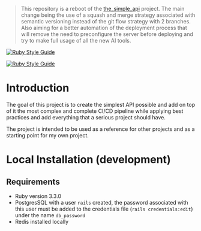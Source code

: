 > This repository is a reboot of the [the_simple_api]( https://github.com/LucDelmon/the_simple_api) project. The main change being the use of a squash and merge strategy associated with semantic versioning instead of the git flow strategy with 2 branches. Also aiming for a better automation of the deployment process that will remove the need to preconfigure the server before deploying and try 
> to make full usage of all the new AI tools.

[![Ruby Style Guide](https://img.shields.io/badge/code_style-rubocop-brightgreen.svg)](https://github.com/rubocop/rubocop)

[![Ruby Style Guide](https://img.shields.io/badge/code_style-community-brightgreen.svg)](https://rubystyle.guide)

# Introduction
The goal of this project is to create the simplest API possible and add on top of it the most complex and complete CI/CD pipeline while applying best practices and add everything that a serious project should have.

The project is intended to be used as a reference for other projects and as a starting point for my own project.

# Local Installation (development)

## Requirements
- Ruby version 3.3.0
- PostgresSQL with a user `rails` created, the password associated with this user must be added to the credentials file (`rails credentials:edit`) under the name `db_password`
- Redis installed locally
